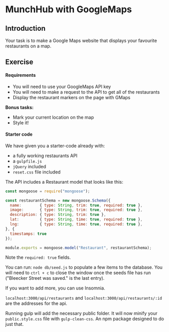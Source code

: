 # MunchHub with GoogleMaps

## Introduction

Your task is to make a Google Maps website that displays your favourite restaurants on a map.

## Exercise

#### Requirements

- You will need to use your GoogleMaps API key
- You will need to make a request to the API to get all of the restaurants
- Display the restaurant markers on the page with GMaps

**Bonus tasks:**

- Mark your current location on the map
- Style it!

#### Starter code

We have given you a starter-code already with: 

- a fully working restaurants API
- a `gulpfile.js`
- `jQuery` included
- `reset.css` file included

The API includes a Restaurant model that looks like this:

```js
const mongoose = require("mongoose");

const restaurantSchema = new mongoose.Schema({
  name:        { type: String, trim: true, required: true },
  image:       { type: String, trim: true, required: true },
  description: { type: String, trim: true },
  lat:         { type: String, time: true, required: true },
  lng:         { type: String, time: true, required: true },
}, {
  timestamps: true
});

module.exports = mongoose.model("Restaurant", restaurantSchema);
```
Note the `required: true` fields.

You can run: `node db/seed.js` to populate a few items to the database. You will need to `ctrl + c` to close the window once the seeds file has run ("Bleecker Street was saved." is the last entry).

If you want to add more, you can use Insomnia.

`localhost:3000/api/restaurants` and `localhost:3000/api/restaurants/:id` are the addresses for the api.

Running gulp will add the necessary public folder. It will now minify your `public.style.css` file with `gulp-clean-css`. An npm package designed to do just that.